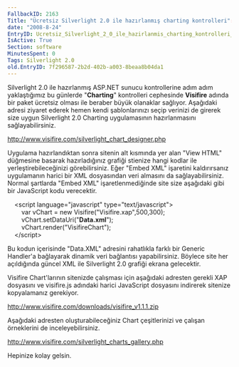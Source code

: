 ```yaml
---
FallbackID: 2163
Title: "Ücretsiz Silverlight 2.0 ile hazırlanmış charting kontrolleri": Visifire
date: "2008-8-24"
EntryID: Ucretsiz_Silverlight_2_0_ile_hazirlanmis_charting_kontrolleri_Visifire
IsActive: True
Section: software
MinutesSpent: 0
Tags: Silverlight 2.0
old.EntryID: 7f296587-2b2d-402b-a003-8beaa8b04da1
---
```

Silverlight 2.0 ile hazırlanmış ASP.NET sunucu kontrollerine adım adım
yaklaştığımız bu günlerde "**Charting**" kontrolleri cephesinde
**Visifire** adında bir paket ücretsiz olması ile beraber büyük
olanaklar sağlıyor. Aşağıdaki adresi ziyaret ederek hemen kendi
şablonlarınızı seçip verinizi de girerek size uygun Silverlight 2.0
Charting uygulamasının hazırlanmasını sağlayabilirsiniz.

<http://www.visifire.com/silverlight_chart_designer.php>

Uygulama hazırlandıktan sonra sitenin alt kısmında yer alan "View HTML"
düğmesine basarak hazırladığınız grafiği stienize hangi kodlar ile
yerleştirebileceğinizi görebilirsiniz. Eğer "Embed XML" işaretini
kaldırırsanız uygulamanın harici bir XML dosyasından veri almasını da
sağlayabilirsiniz. Normal şartlarda "Embed XML" işaretlenmediğinde site
size aşağıdaki gibi bir JavaScript kodu verecektir.

    \<script language="javascript" type="text/javascript"\>\
         var vChart = new Visifire("Visifire.xap",500,300);\
        vChart.setDataUri("**Data.xml**");\
         vChart.render("VisifireChart");\
    \</script\>

Bu kodun içerisinde "Data.XML" adresini rahatlıkla farklı bir Generic
Handler'a bağlayarak dinamik veri bağlantısı yapabilirsiniz. Böylece
site her açıldığında güncel XML ile Silverlight 2.0 grafiği ekrana
gelecektir.

Visifire Chart'larının sitenizde çalışması için aşağıdaki adresten
gerekli XAP dosyasını ve visifire.js adındaki harici JavaScript
dosyasını indirerek sitenize kopyalamanız gerekiyor.

<http://www.visifire.com/downloads/visifire_v1.1.1.zip>

Aşağıdaki adresten oluşturabileceğiniz Chart çeşitlerinizi ve çalışan
örneklerini de inceleyebilirsiniz.

<http://www.visifire.com/silverlight_charts_gallery.php>

Hepinize kolay gelsin.


